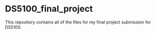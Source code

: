 # DS5100_final_project
This repository contains all of the files for my final project submission for DS5100. 
